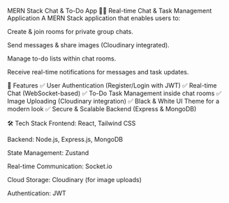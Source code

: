 MERN Stack Chat & To-Do App 📝💬
Real-time Chat & Task Management Application
A MERN Stack application that enables users to:

Create & join rooms for private group chats.

Send messages & share images (Cloudinary integrated).

Manage to-do lists within chat rooms.

Receive real-time notifications for messages and task updates.

🚀 Features
✅ User Authentication (Register/Login with JWT)
✅ Real-time Chat (WebSocket-based)
✅ To-Do Task Management inside chat rooms
✅ Image Uploading (Cloudinary integration)
✅ Black & White UI Theme for a modern look
✅ Secure & Scalable Backend (Express & MongoDB)

🛠️ Tech Stack
Frontend: React, Tailwind CSS

Backend: Node.js, Express.js, MongoDB

State Management: Zustand

Real-time Communication: Socket.io

Cloud Storage: Cloudinary (for image uploads)

Authentication: JWT
